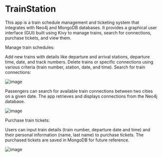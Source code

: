 # TrainStation
This app is a train schedule management and ticketing system that integrates with Neo4j and MongoDB databases. It provides a graphical user interface (GUI) built using Kivy to manage trains, search for connections, purchase tickets, and view them.


Manage train schedules:

Add new trains with details like departure and arrival stations, departure time, date, and track numbers.
Delete trains or specific connections using various criteria (train number, station, date, and time).
Search for train connections:

![image](https://github.com/user-attachments/assets/89ebdd5a-f8b3-40e8-99c1-0b68921880ac)


Passengers can search for available train connections between two cities on a given date.
The app retrieves and displays connections from the Neo4j database.


![image](https://github.com/user-attachments/assets/6a9f7cb2-bbac-445e-9a53-fb5e14a525e7)

Purchase train tickets:

Users can input train details (train number, departure date and time) and their personal information (name, last name) to purchase tickets.
The purchased tickets are saved in MongoDB for future reference.


![image](https://github.com/user-attachments/assets/2185d869-0526-4987-86a4-291b10863477)
